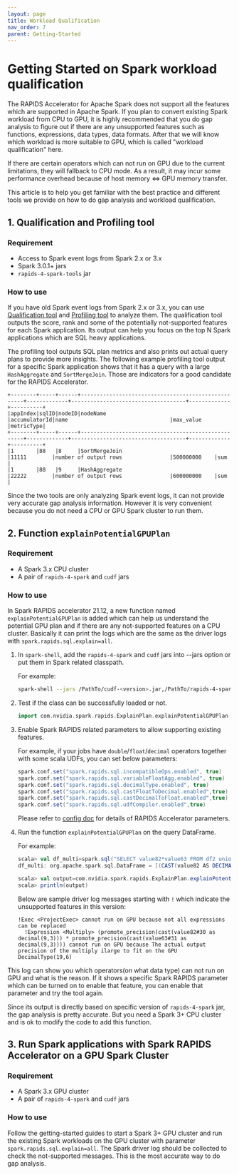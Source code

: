 ```yaml
---
layout: page
title: Workload Qualification
nav_order: 7
parent: Getting-Started
---
```

# Getting Started on Spark workload qualification

The RAPIDS Accelerator for Apache Spark does not support all the features which are supported in Apache Spark.
If you plan to convert existing Spark workload from CPU to GPU, it is highly recommended that you do gap analysis 
to figure out if there are any unsupported features such as functions, expressions, data types, data formats.
After that we will know which workload is more suitable to GPU, which is called "workload qualification" here.

If there are certain operators which can not run on GPU due to the current limitations, they will fallback to CPU mode.
As a result, it may incur some performance overhead because of host memory <=> GPU memory transfer. 

This article is to help you get familiar with the best practice and different tools we provide on how to do gap analysis 
and workload qualification.

## 1. Qualification and Profiling tool

### Requirement

- Access to Spark event logs from Spark 2.x or 3.x
- Spark 3.0.1+ jars
- `rapids-4-spark-tools` jar

### How to use

If you have old Spark event logs from Spark 2.x or 3.x, you can use [Qualification tool](../spark-qualification-tool.md) 
and [Profiling tool](../spark-profiling-tool.md) to analyze them.
The qualification tool outputs the score, rank and some of the potentially not-supported features for each Spark application.
Its output can help you focus on the top N Spark applications which are SQL heavy applications. 

The profiling tool outputs SQL plan metrics and also prints out actual query plans to provide more insights.
The following example profiling tool output for a specific Spark application shows that it has a query with a large 
`HashAggregate` and `SortMergeJoin`. Those are indicators for a good candidate for the RAPIDS Accelerator.

```
+--------+-----+------+----------------------------------------------------+-------------+------------------------------------+-------------+----------+
|appIndex|sqlID|nodeID|nodeName                                            |accumulatorId|name                                |max_value    |metricType|
+--------+-----+------+----------------------------------------------------+-------------+------------------------------------+-------------+----------+
|1       |88   |8     |SortMergeJoin                                       |11111        |number of output rows               |500000000    |sum       |
|1       |88   |9     |HashAggregate                                       |22222        |number of output rows               |600000000    |sum       |
```

Since the two tools are only analyzing Spark event logs, it can not provide very accurate gap analysis information.
However it is very convenient because you do not need a CPU or GPU Spark cluster to run them.

## 2. Function `explainPotentialGPUPlan` 

### Requirement

- A Spark 3.x CPU cluster
- A pair of `rapids-4-spark` and `cudf` jars

### How to use

In Spark RAPIDS accelerator 21.12, a new function named `explainPotentialGPUPlan` is added which can help us understand 
the potential GPU plan and if there are any not-supported features on a CPU cluster.
Basically it can print the logs which are the same as the driver logs with `spark.rapids.sql.explain=all`.

1. In `spark-shell`, add the `rapids-4-spark` and `cudf` jars into --jars option or put them in Spark related classpath.

   For example:

   ```bash
   spark-shell --jars /PathTo/cudf-<version>.jar,/PathTo/rapids-4-spark_<version>.jar
   ```

2. Test if the class can be successfully loaded or not.

   ```scala
   import com.nvidia.spark.rapids.ExplainPlan.explainPotentialGPUPlan
   ```

3. Enable Spark RAPIDS related parameters to allow supporting existing features.
   
   For example, if your jobs have `double`/`float`/`decimal` operators together with some scala UDFs, you can set 
   below parameters:
   
   ```scala
   spark.conf.set("spark.rapids.sql.incompatibleOps.enabled", true)
   spark.conf.set("spark.rapids.sql.variableFloatAgg.enabled", true)
   spark.conf.set("spark.rapids.sql.decimalType.enabled", true)
   spark.conf.set("spark.rapids.sql.castFloatToDecimal.enabled",true)
   spark.conf.set("spark.rapids.sql.castDecimalToFloat.enabled",true)
   spark.conf.set("spark.rapids.sql.udfCompiler.enabled",true)
   ```
   
   Please refer to [config doc](../configs.md) for details of RAPIDS Accelerator parameters.

4. Run the function `explainPotentialGPUPlan` on the query DataFrame.

   For example:

   ```scala
   scala> val df_multi=spark.sql("SELECT value82*value63 FROM df2 union SELECT value82+value63 FROM df2")
   df_multi: org.apache.spark.sql.DataFrame = [(CAST(value82 AS DECIMAL(9,3)) * CAST(value63 AS DECIMAL(9,3))): decimal(15,5)]

   scala> val output=com.nvidia.spark.rapids.ExplainPlan.explainPotentialGPUPlan(df_multi)
   scala> println(output)
   ```

   Below are sample driver log messages starting with `!` which indicate the unsupported features in this version:
   
   ```
   !Exec <ProjectExec> cannot run on GPU because not all expressions can be replaced
     !Expression <Multiply> (promote_precision(cast(value82#30 as decimal(9,3))) * promote_precision(cast(value63#31 as decimal(9,3)))) cannot run on GPU because The actual output precision of the multiply ilarge to fit on the GPU DecimalType(19,6)
   ```

This log can show you which operators(on what data type) can not run on GPU and what is the reason.
If it shows a specific Spark RAPIDS parameter which can be turned on to enable that feature, you can enable that parameter 
and try the tool again.

Since its output is directly based on specific version of `rapids-4-spark` jar, the gap analysis is pretty accurate.
But you need a Spark 3+ CPU cluster and is ok to modify the code to add this function.

## 3. Run Spark applications with Spark RAPIDS Accelerator on a GPU Spark Cluster

### Requirement

- A Spark 3.x GPU cluster
- A pair of `rapids-4-spark` and `cudf` jars

### How to use

Follow the getting-started guides to start a Spark 3+ GPU cluster and run the existing Spark workloads on the GPU 
cluster with parameter `spark.rapids.sql.explain=all`.
The Spark driver log should be collected to check the not-supported messages.
This is the most accurate way to do gap analysis.




